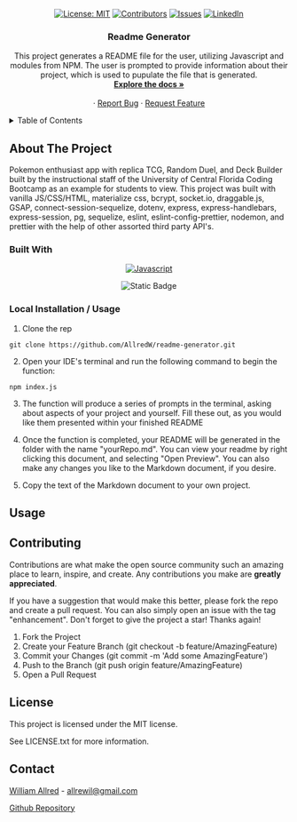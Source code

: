 <div align="center">

  <!-- Add badges using the following format: -->
  <!-- ![Name](urlToShieldHere)(urlToGithubHere) -->

[![License: MIT](https://img.shields.io/badge/License-MIT-yellow.svg)](https://opensource.org/licenses/MIT)
[![Contributors](https://img.shields.io/github/contributors/AllredW/readme-generator.svg?style=plastic&logo=appveyor)](https://github.com/AllredW/readme-generator/graphs/contributors)
[![Issues](https://img.shields.io/github/issues/AllredW/readme-generator.svg?style=plastic&logo=appveyor)](https://github.com/AllredW/readme-generator/issues)
[![LinkedIn](https://img.shields.io/badge/-LinkedIn-black.svg?style=plastic&logo=appveyor&logo=linkedin&colorB=555)](https://linkedin.com/in/in/william-allred-6a2a522b3/)

</div>

  <h3 align="center">Readme Generator</h3>

  <p align="center">
    This project generates a README file for the user, utilizing Javascript and modules from NPM. The user is prompted to provide information about their project, which is used to pupulate the file that is generated.<br />
    <a href="https://github.com/AllredW/readme-generator"><strong>Explore the docs »</strong></a>
    <br />
    <br />
    <!-- TODO- add deployed link -->
    ·
    <a href="https://github.com/AllredW/readme-generator/issues">Report Bug</a>
    ·
    <a href="https://github.com/AllredW/readme-generator/issues">Request Feature</a>

  </p>
</div>

<!-- TABLE OF CONTENTS -->
<details>
  <summary>Table of Contents</summary>
  <ol>
    <li>
      <a href="#about-the-project">About The Project</a>
      <ul>
        <li><a href="#built-with">Built With</a></li>
      </ul>
    </li>
    <li>
      <a href="#getting-started">Getting Started</a>
      <ul>
        <li><a href="#installation">Installation</a></li>
      </ul>
    </li>
    <li><a href="#usage">Usage</a></li>
    <li><a href="#roadmap">Roadmap</a></li>
    <li><a href="#contributing">Contributing</a></li>
    <li><a href="#license">License</a></li>
    <li><a href="#contact">Contact</a></li>
    <li><a href="#acknowledgments">Acknowledgments</a></li>
  </ol>
</details>

<!-- ABOUT THE PROJECT -->

## About The Project

<!-- Add screenshots using the following format: -->
<!-- ![Screenshot alt description](directPathOfScreenshots) -->

Pokemon enthusiast app with replica TCG, Random Duel, and Deck Builder built by the instructional staff of the University of Central Florida Coding Bootcamp as an example for students to view.
This project was built with vanilla JS/CSS/HTML, materialize css, bcrypt, socket.io, draggable.js, GSAP, connect-session-sequelize, dotenv, express, express-handlebars, express-session, pg, sequelize, eslint, eslint-config-prettier, nodemon, and prettier with the help of other assorted third party API's.

### Built With

<div align="center">

[![Javascript](https://img.shields.io/badge/Language-JavaScript-ff0000?style=plastic&logo=JavaScript&logoWidth=10)](https://javascript.info/)

![Static Badge](https://img.shields.io/badge/NPM-Inquirer-blue)

</div>

### Local Installation / Usage

1. Clone the rep

```
git clone https://github.com/AllredW/readme-generator.git
```

2. Open your IDE's terminal and run the following command to begin the function:

```
npm index.js
```

3. The function will produce a series of prompts in the terminal, asking about aspects of your project and yourself. Fill these out, as you would like them presented within your finished README

4. Once the function is completed, your README will be generated in the folder with the name "yourRepo.md". You can view your readme by right clicking this document, and selecting "Open Preview". You can also make any changes you like to the Markdown document, if you desire.

5. Copy the text of the Markdown document to your own project.

<!-- USAGE EXAMPLES -->

## Usage



<!-- CONTRIBUTING -->

## Contributing

Contributions are what make the open source community such an amazing place to learn, inspire, and create. Any contributions you make are **greatly appreciated**.

If you have a suggestion that would make this better, please fork the repo and create a pull request. You can also simply open an issue with the tag "enhancement".
Don't forget to give the project a star! Thanks again!

1. Fork the Project
2. Create your Feature Branch (git checkout -b feature/AmazingFeature)
3. Commit your Changes (git commit -m 'Add some AmazingFeature')
4. Push to the Branch (git push origin feature/AmazingFeature)
5. Open a Pull Request

<!-- LICENSE -->

## License

This project is licensed under the MIT license.

See LICENSE.txt for more information.

<!-- CONTACT -->

## Contact

[William Allred](https://github.com/AllredW) - allrewil@gmail.com

[Github Repository](https://github.com/AllredW/readme-generator)
